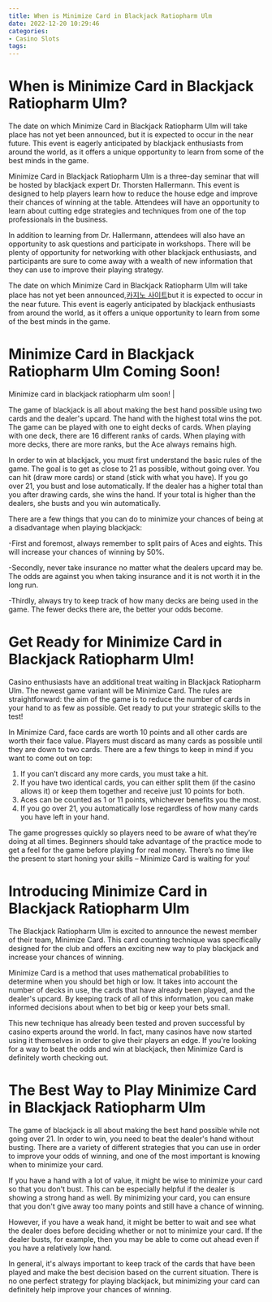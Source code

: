 ```yaml
---
title: When is Minimize Card in Blackjack Ratiopharm Ulm
date: 2022-12-20 10:29:46
categories:
- Casino Slots
tags:
---
```



#  When is Minimize Card in Blackjack Ratiopharm Ulm?

The date on which Minimize Card in Blackjack Ratiopharm Ulm will take place has not yet been announced, but it is expected to occur in the near future. This event is eagerly anticipated by blackjack enthusiasts from around the world, as it offers a unique opportunity to learn from some of the best minds in the game.

Minimize Card in Blackjack Ratiopharm Ulm is a three-day seminar that will be hosted by blackjack expert Dr. Thorsten Hallermann. This event is designed to help players learn how to reduce the house edge and improve their chances of winning at the table. Attendees will have an opportunity to learn about cutting edge strategies and techniques from one of the top professionals in the business.

In addition to learning from Dr. Hallermann, attendees will also have an opportunity to ask questions and participate in workshops. There will be plenty of opportunity for networking with other blackjack enthusiasts, and participants are sure to come away with a wealth of new information that they can use to improve their playing strategy.

The date on which Minimize Card in Blackjack Ratiopharm Ulm will take place has not yet been announced,[카지노 사이트](https://choegocasino.com/)but it is expected to occur in the near future. This event is eagerly anticipated by blackjack enthusiasts from around the world, as it offers a unique opportunity to learn from some of the best minds in the game.

#  Minimize Card in Blackjack Ratiopharm Ulm Coming Soon!

Minimize card in blackjack ratiopharm ulm soon! |

The game of blackjack is all about making the best hand possible using two cards and the dealer's upcard. The hand with the highest total wins the pot. The game can be played with one to eight decks of cards. When playing with one deck, there are 16 different ranks of cards. When playing with more decks, there are more ranks, but the Ace always remains high.

In order to win at blackjack, you must first understand the basic rules of the game. The goal is to get as close to 21 as possible, without going over. You can hit (draw more cards) or stand (stick with what you have). If you go over 21, you bust and lose automatically. If the dealer has a higher total than you after drawing cards, she wins the hand. If your total is higher than the dealers, she busts and you win automatically.

There are a few things that you can do to minimize your chances of being at a disadvantage when playing blackjack:

-First and foremost, always remember to split pairs of Aces and eights. This will increase your chances of winning by 50%.

-Secondly, never take insurance no matter what the dealers upcard may be. The odds are against you when taking insurance and it is not worth it in the long run.

-Thirdly, always try to keep track of how many decks are being used in the game. The fewer decks there are, the better your odds become.

#  Get Ready for Minimize Card in Blackjack Ratiopharm Ulm!

Casino enthusiasts have an additional treat waiting in Blackjack Ratiopharm Ulm. The newest game variant will be Minimize Card. The rules are straightforward: the aim of the game is to reduce the number of cards in your hand to as few as possible. Get ready to put your strategic skills to the test!

In Minimize Card, face cards are worth 10 points and all other cards are worth their face value. Players must discard as many cards as possible until they are down to two cards. There are a few things to keep in mind if you want to come out on top:

1) If you can’t discard any more cards, you must take a hit.
2) If you have two identical cards, you can either split them (if the casino allows it) or keep them together and receive just 10 points for both.
3) Aces can be counted as 1 or 11 points, whichever benefits you the most.
4) If you go over 21, you automatically lose regardless of how many cards you have left in your hand.

The game progresses quickly so players need to be aware of what they’re doing at all times. Beginners should take advantage of the practice mode to get a feel for the game before playing for real money. There’s no time like the present to start honing your skills – Minimize Card is waiting for you!

#  Introducing Minimize Card in Blackjack Ratiopharm Ulm

The Blackjack Ratiopharm Ulm is excited to announce the newest member of their team, Minimize Card. This card counting technique was specifically designed for the club and offers an exciting new way to play blackjack and increase your chances of winning.

Minimize Card is a method that uses mathematical probabilities to determine when you should bet high or low. It takes into account the number of decks in use, the cards that have already been played, and the dealer's upcard. By keeping track of all of this information, you can make informed decisions about when to bet big or keep your bets small.

This new technique has already been tested and proven successful by casino experts around the world. In fact, many casinos have now started using it themselves in order to give their players an edge. If you're looking for a way to beat the odds and win at blackjack, then Minimize Card is definitely worth checking out.

#  The Best Way to Play Minimize Card in Blackjack Ratiopharm Ulm

The game of blackjack is all about making the best hand possible while not going over 21. In order to win, you need to beat the dealer's hand without busting. There are a variety of different strategies that you can use in order to improve your odds of winning, and one of the most important is knowing when to minimize your card.

If you have a hand with a lot of value, it might be wise to minimize your card so that you don't bust. This can be especially helpful if the dealer is showing a strong hand as well. By minimizing your card, you can ensure that you don't give away too many points and still have a chance of winning.

However, if you have a weak hand, it might be better to wait and see what the dealer does before deciding whether or not to minimize your card. If the dealer busts, for example, then you may be able to come out ahead even if you have a relatively low hand.

In general, it's always important to keep track of the cards that have been played and make the best decision based on the current situation. There is no one perfect strategy for playing blackjack, but minimizing your card can definitely help improve your chances of winning.